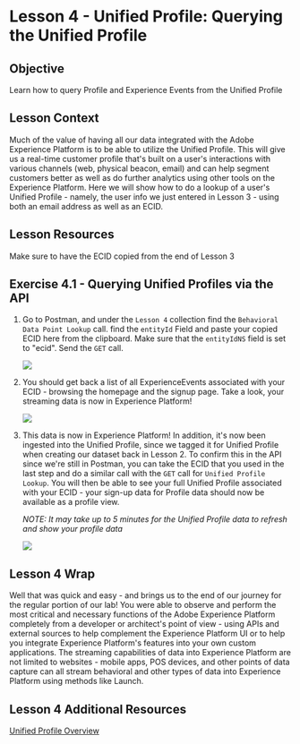 # Lesson 4 - Unified Profile: Querying the Unified Profile

## Objective

Learn how to query Profile and Experience Events from the Unified Profile

## Lesson Context

Much of the value of having all our data integrated with the Adobe Experience Platform is to be able to utilize the Unified Profile. This will give us a real-time customer profile that's built on a user's interactions with various channels (web, physical beacon, email) and can help segment customers better as well as do further analytics using other tools on the Experience Platform. Here we will show how to do a lookup of a user's Unified Profile - namely, the user info we just entered in Lesson 3 - using both an email address as well as an ECID.

## Lesson Resources

Make sure to have the ECID copied from the end of Lesson 3

## Exercise 4.1 - Querying Unified Profiles via the API

1. Go to Postman, and under the `Lesson 4` collection find the `Behavioral Data Point Lookup` call. find the `entityId` Field and paste your copied ECID here from the clipboard. Make sure that the `entityIdNS` field is set to "ecid". Send the `GET` call.

   ![](assets/launch-ecid-lookup-1.png)

1. You should get back a list of all ExperienceEvents associated with your ECID - browsing the homepage and the signup page. Take a look, your streaming data is now in Experience Platform!

   ![](assets/launch-ecid-lookup-2.png)

1. This data is now in Experience Platform! In addition, it's now been ingested into the Unified Profile, since we tagged it for Unified Profile when creating our dataset back in Lesson 2. To confirm this in the API since we're still in Postman, you can take the ECID that you used in the last step and do a similar call with the `GET` call for `Unified Profile Lookup`. You will then be able to see your full Unified Profile associated with your ECID - your sign-up data for Profile data should now be available as a profile view.

   _NOTE: It may take up to 5 minutes for the Unified Profile data to refresh and show your profile data_

   ![](assets/launch-unifiedprofile-1.png)

## Lesson 4 Wrap

Well that was quick and easy - and brings us to the end of our journey for the regular portion of our lab! You were able to observe and perform the most critical and necessary functions of the Adobe Experience Platform completely from a developer or architect's point of view - using APIs and external sources to help complement the Experience Platform UI or to help you integrate Experience Platform's features into your own custom applications. The streaming capabilities of data into Experience Platform are not limited to websites - mobile apps, POS devices, and other points of data capture can all stream behavioral and other types of data into Experience Platform using methods like Launch.

## Lesson 4 Additional Resources

[Unified Profile Overview](https://www.adobe.io/apis/experienceplatform/home/profile-identity-segmentation/profile-identity-segmentation-services.html#!api-specification/markdown/narrative/technical_overview/unified_profile_architectural_overview/unified_profile_architectural_overview.md)